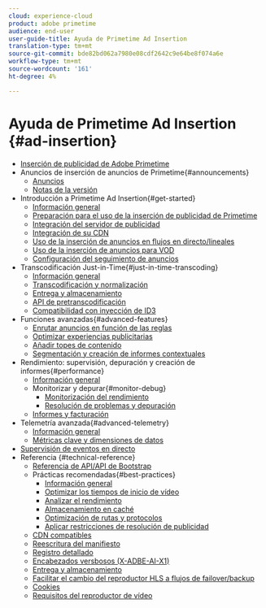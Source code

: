 ```yaml
---
cloud: experience-cloud
product: adobe primetime
audience: end-user
user-guide-title: Ayuda de Primetime Ad Insertion
translation-type: tm+mt
source-git-commit: bde82bd062a7980e08cdf2642c9e64be8f074a6e
workflow-type: tm+mt
source-wordcount: '161'
ht-degree: 4%

---
```



# Ayuda de Primetime Ad Insertion {#ad-insertion}

+ [Inserción de publicidad de Adobe Primetime](home.md)
+ Anuncios de inserción de anuncios de Primetime{#announcements}
   + [Anuncios](announcements/overview.md)
   + [Notas de la versión](/help/release-notes/ptai-21x-release-notes.md)
+ Introducción a Primetime Ad Insertion{#get-started}
   + [Información general](getting-started/get-started-overview.md)
   + [Preparación para el uso de la inserción de publicidad de Primetime](getting-started/setup-ptai.md)
   + [Integración del servidor de publicidad](getting-started/integrate-ad-server.md)
   + [Integración de su CDN](getting-started/integrate-cdn.md)
   + [Uso de la inserción de anuncios en flujos en directo/lineales](getting-started/ad-insertion-live-linear-stream.md)
   + [Uso de la inserción de anuncios para VOD](getting-started/ad-insertion-vod.md)
   + [Configuración del seguimiento de anuncios](getting-started/set-up-ad-tracking.md)
+ Transcodificación Just-in-Time{#just-in-time-transcoding}
   + [Información general](just-in-time-transcoding/jit-transcoding-overview.md)
   + [Transcodificación y normalización](just-in-time-transcoding/transcoding-and-normalization.md)
   + [Entrega y almacenamiento](just-in-time-transcoding/delivery-and-storage.md)
   + [API de pretranscodificación](just-in-time-transcoding/pre-transcoding-api.md)
   + [Compatibilidad con inyección de ID3](just-in-time-transcoding/id3-injection-support.md)
+ Funciones avanzadas{#advanced-features}
   + [Enrutar anuncios en función de las reglas](advanced-features/route-ads-based-on-rules.md)
   + [Optimizar experiencias publicitarias](advanced-features/optimize-ad-experiences.md)
   + [Añadir topes de contenido](advanced-features/add-content-bumpers.md)
   + [Segmentación y creación de informes contextuales](advanced-features/contextual-reporting-and-targeting.md)
+ Rendimiento: supervisión, depuración y creación de informes{#performance}
   + [Información general](performance-monitoring-debugging-reporting/performance-overview.md)
   + Monitorizar y depurar{#monitor-debug}
      + [Monitorización del rendimiento](performance-monitoring-debugging-reporting/performance-monitoring.md)
      + [Resolución de problemas y depuración](performance-monitoring-debugging-reporting/troubleshoot-and-debug.md)
   + [Informes y facturación](performance-monitoring-debugging-reporting/reporting-and-billing.md)
+ Telemetría avanzada{#advanced-telemetry}
   + [Información general](advanced-telemetry/advanced-telemetry-overview.md)
   + [Métricas clave y dimensiones de datos](advanced-telemetry/key-metrics.md)
+ [Supervisión de eventos en directo](live-event-monitoring.md)
+ Referencia {#technical-reference}
   + [Referencia de API/API de Bootstrap](technical-reference/bootstrap-api.md)
   + Prácticas recomendadas{#best-practices}
      + [Información general](best-practices/best-practices-overview.md)
      + [Optimizar los tiempos de inicio de vídeo](best-practices/optimize-video-startup-time.md)
      + [Analizar el rendimiento](best-practices/analyze-performance.md)
      + [Almacenamiento en caché](best-practices/caching.md)
      + [Optimización de rutas y protocolos](best-practices/optimize-routes-protocols.md)
      + [Aplicar restricciones de resolución de publicidad](best-practices/apply-ad-resolution-constraints.md)
   + [CDN compatibles](technical-reference/supported-cdns.md)
   + [Reescritura del manifiesto](technical-reference/manifest-rewriting.md)
   + [Registro detallado](performance-monitoring-debugging-reporting/verbose-logging.md)
   + [Encabezados versbosos (X-ADBE-AI-X1)](performance-monitoring-debugging-reporting/debugging-headers.md)
   + [Entrega y almacenamiento](/help/primetime-ad-insertion/just-in-time-transcoding/delivery-and-storage.md)
   + [Facilitar el cambio del reproductor HLS a flujos de failover/backup](technical-reference/hls-switching-to-failover.md)
   + [Cookies](technical-reference/cookies.md)
   + [Requisitos del reproductor de vídeo](technical-reference/video-player-requirements.md)